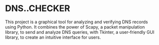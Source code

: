 # DNS..CHECKER
This project is a graphical tool for analyzing and verifying DNS records using Python. It combines the power of Scapy, a packet manipulation library, to send and analyze DNS queries, with Tkinter, a user-friendly GUI library, to create an intuitive interface for users. 
